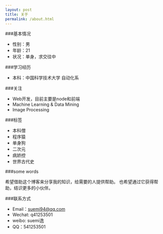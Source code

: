 ```yaml
---
layout: post
title: 关于
permalink: /about.html
---
```


###基本情况
- 性别：男
- 年龄：21
- 状况：单身，求交往中


###学习经历
- 本科：中国科学技术大学 自动化系

###关注
- Web开发，目前主要是node和前端
- Machine Learning & Data Mining
- Image Processing

###标签
- 本科僧
- 程序猿
- 单身狗
- 二次元
- 病娇控
- 世界古代史

###some words

希望借助这个博客来分享我的知识，给需要的人提供帮助。
也希望通过它获得帮助，结识更多的小伙伴。

###联系方式
- Email：suemi94@qq.com
- Wechat: q41253501
- weibo: suemi逸
- QQ：541253501


